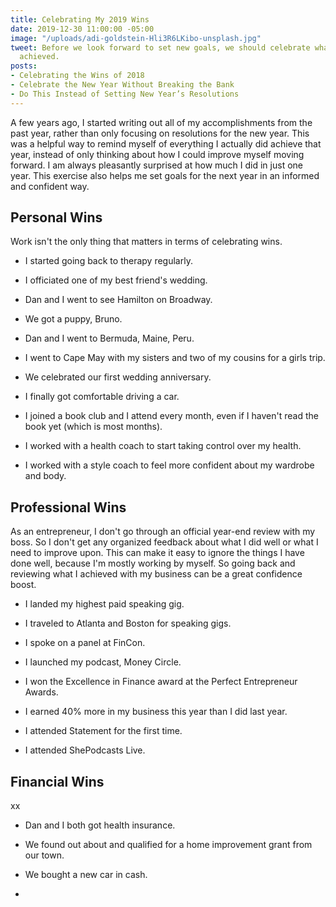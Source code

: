 ```yaml
---
title: Celebrating My 2019 Wins
date: 2019-12-30 11:00:00 -05:00
image: "/uploads/adi-goldstein-Hli3R6LKibo-unsplash.jpg"
tweet: Before we look forward to set new goals, we should celebrate what we've already
  achieved.
posts:
- Celebrating the Wins of 2018
- Celebrate the New Year Without Breaking the Bank
- Do This Instead of Setting New Year’s Resolutions
---
```


A few years ago, I started writing out all of my accomplishments from the past year, rather than only focusing on resolutions for the new year. This was a helpful way to remind myself of everything I actually did achieve that year, instead of only thinking about how I could improve myself moving forward. I am always pleasantly surprised at how much I did in just one year. This exercise also helps me set goals for the next year in an informed and confident way.

## Personal Wins

Work isn't the only thing that matters in terms of celebrating wins. 

* I started going back to therapy regularly.

* I officiated one of my best friend's wedding.

* Dan and I went to see Hamilton on Broadway.

* We got a puppy, Bruno.

* Dan and I went to Bermuda, Maine, Peru.

* I went to Cape May with my sisters and two of my cousins for a girls trip.

* We celebrated our first wedding anniversary.

* I finally got comfortable driving a car.

* I joined a book club and I attend every month, even if I haven't read the book yet (which is most months). 

* I worked with a health coach to start taking control over my health.

* I worked with a style coach to feel more confident about my wardrobe and body.

## Professional Wins

As an entrepreneur, I don't go through an official year-end review with my boss. So I don't get any organized feedback about what I did well or what I need to improve upon. This can make it easy to ignore the things I have done well, because I'm mostly working by myself. So going back and reviewing what I achieved with my business can be a great confidence boost.

* I landed my highest paid speaking gig.

* I traveled to Atlanta and Boston for speaking gigs.

* I spoke on a panel at FinCon.

* I launched my podcast, Money Circle.

* I won the Excellence in Finance award at the Perfect Entrepreneur Awards.

* I earned 40% more in my business this year than I did last year.

* I attended Statement for the first time.

* I attended ShePodcasts Live. 

## Financial Wins

xx

* Dan and I both got health insurance.

* We found out about and qualified for a home improvement grant from our town.

* We bought a new car in cash.

* 